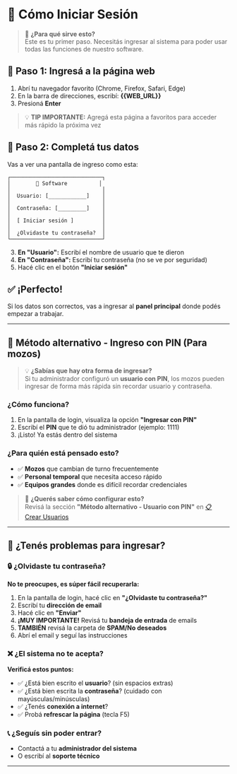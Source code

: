 # 🔑 Cómo Iniciar Sesión
<div id="iniciar-sesion"></div>

> 🎯 **¿Para qué sirve esto?**  
> Este es tu primer paso. Necesitás ingresar al sistema para poder usar todas las funciones de nuestro software.

## 📍 **Paso 1: Ingresá a la página web**
1. Abrí tu navegador favorito (Chrome, Firefox, Safari, Edge)
2. En la barra de direcciones, escribí: **{{WEB_URL}}**
3. Presioná **Enter**

> 💡 **TIP IMPORTANTE:** Agregá esta página a favoritos para acceder más rápido la próxima vez

## 📝 **Paso 2: Completá tus datos**

Vas a ver una pantalla de ingreso como esta:

```
┌─────────────────────────────┐
│        🏪 Software          │
│                             │
│  Usuario: [____________]    │
│                             │
│  Contraseña: [_________]    │
│                             │
│  [ Iniciar sesión ]         │
│                             │
│  ¿Olvidaste tu contraseña?  │
└─────────────────────────────┘
```

3. **En "Usuario":** Escribí el nombre de usuario que te dieron
4. **En "Contraseña":** Escribí tu contraseña (no se ve por seguridad)
5. Hacé clic en el botón **"Iniciar sesión"**

## ✅ **¡Perfecto!**
Si los datos son correctos, vas a ingresar al **panel principal** donde podés empezar a trabajar.

---

## 📱 **Método alternativo - Ingreso con PIN (Para mozos)**
<div id="Usuario-pin"></div>

> 💡 **¿Sabías que hay otra forma de ingresar?**  
> Si tu administrador configuró un **usuario con PIN**, los mozos pueden ingresar de forma más rápida sin recordar usuario y contraseña.

### **¿Cómo funciona?**
1. En la pantalla de login, visualiza la opción **"Ingresar con PIN"**
2. Escribí el **PIN** que te dió tu administrador (ejemplo: 1111)
3. ¡Listo! Ya estás dentro del sistema

### **¿Para quién está pensado esto?**
- ✅ **Mozos** que cambian de turno frecuentemente
- ✅ **Personal temporal** que necesita acceso rápido
- ✅ **Equipos grandes** donde es difícil recordar credenciales

> 🔗 **¿Querés saber cómo configurar esto?**  
> Revisá la sección **"Método alternativo - Usuario con PIN"** en [📋 Crear Usuarios](/user-guide?module=21-Crear-Usuarios)

---

## 🚨 **¿Tenés problemas para ingresar?**

### 🔒 **¿Olvidaste tu contraseña?**
**No te preocupes, es súper fácil recuperarla:**

1. En la pantalla de login, hacé clic en **"¿Olvidaste tu contraseña?"**
2. Escribí tu **dirección de email**
3. Hacé clic en **"Enviar"**
4. **¡MUY IMPORTANTE!** Revisá tu **bandeja de entrada** de emails
5. **TAMBIÉN** revisá la carpeta de **SPAM/No deseados**
6. Abrí el email y seguí las instrucciones

### ❌ **¿El sistema no te acepta?**
**Verificá estos puntos:**
- ✅ ¿Está bien escrito el **usuario**? (sin espacios extras)
- ✅ ¿Está bien escrita la **contraseña**? (cuidado con mayúsculas/minúsculas)
- ✅ ¿Tenés **conexión a internet**?
- ✅ Probá **refrescar la página** (tecla F5)

### 📞 **¿Seguís sin poder entrar?**
- Contactá a tu **administrador del sistema**
- O escribí al **soporte técnico**

---
